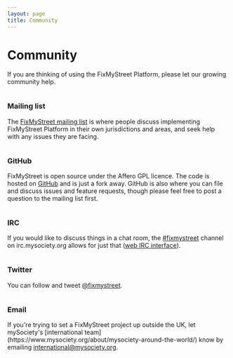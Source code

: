 ```yaml
---
layout: page
title: Community
---
```


# Community

<p class="lead">If you are thinking of using the FixMyStreet Platform, please
let our growing community help.</p>

<div class="contact-options">
<div class="column">
<h3>Mailing list</h3>

<p>The <a href="https://groups.google.com/a/mysociety.org/forum/#!forum/fixmystreet">FixMyStreet
mailing list</a> is where people discuss implementing FixMyStreet Platform in
their own jurisdictions and areas, and seek help with any issues they are
facing.</p>

</div>
<div class="column">
<h3>GitHub</h3>

<p>FixMyStreet is open source under the Affero GPL licence. The code is hosted
on <a href="https://github.com/mysociety/fixmystreet">GitHub</a> and is just a
fork away. GitHub is also where you can file and discuss issues and feature
requests, though please feel free to post a question to the mailing list
first.</p>

</div>
</div>

<div class="contact-options">
<div class="column">
<h3>IRC</h3>

<p>If you would like to discuss things in a chat room, the <a
href="irc://irc.mysociety.org/fixmystreet">#fixmystreet</a> channel on
irc.mysociety.org allows for just that (<a
href="irc/">web IRC interface</a>).</p>

</div>
<div class="column">
<h3>Twitter</h3>

<p>You can follow and tweet <a href="http://twitter.com/fixmystreet">@fixmystreet</a>.</p>
</div>
</div>

<div class="contact-options">
<div class="column">
<h3>Email</h3>
<p>
If you're trying to set a FixMyStreet project up outside the UK, let mySociety's
[international team](https://www.mysociety.org/about/mysociety-around-the-world/)
know by emailing
<a href="mailto:international&#64;mysociety.org">international&#64;mysociety.org</a>.
</div>
</div>

